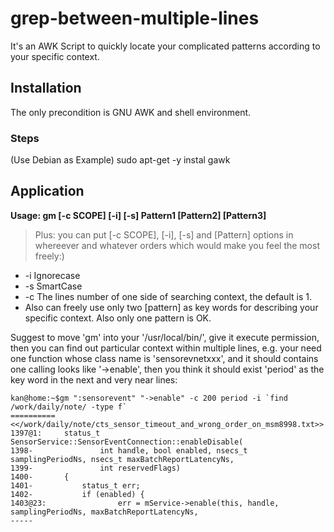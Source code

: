 # grep-between-multiple-lines
It's an AWK Script to quickly locate your complicated patterns according to your specific context.

## Installation
The only precondition is GNU AWK and shell environment.
### Steps
(Use Debian as Example)
sudo apt-get -y instal gawk

## Application
**Usage: gm [-c SCOPE] [-i] [-s] Pattern1 [Pattern2] [Pattern3]**
> Plus: you can put [-c SCOPE], [-i], [-s] and [Pattern] options in whereever and whatever orders which would make you feel the most freely:)
- -i Ignorecase
- -s SmartCase
- -c The lines number of one side of searching context, the default is 1.
- Also can freely use only two [pattern] as key words for describing your specific context. Also only one pattern is OK.

Suggest to move 'gm' into your '/usr/local/bin/', give it execute permission, then you can find out particular context within multiple lines, e.g. your need one function whose class name is 'sensorevnetxxx', and it should contains one calling looks like '->enable', then you think it should exist 'period' as the key word in the next and very near lines:
```
kan@home:~$gm ":sensorevent" "->enable" -c 200 period -i `find /work/daily/note/ -type f`
==========
<</work/daily/note/cts_sensor_timeout_and_wrong_order_on_msm8998.txt>>
1397@1:		status_t SensorService::SensorEventConnection::enableDisable(
1398-		        int handle, bool enabled, nsecs_t samplingPeriodNs, nsecs_t maxBatchReportLatencyNs,
1399-		        int reservedFlags)
1400-		{
1401-		    status_t err;
1402-		    if (enabled) {
1403@23:		        err = mService->enable(this, handle, samplingPeriodNs, maxBatchReportLatencyNs,
-----

```
